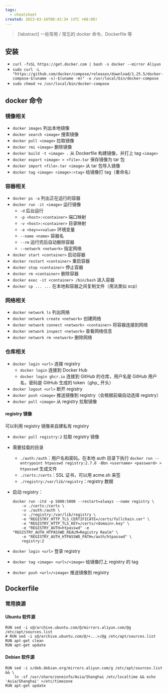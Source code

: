 ```yaml
---
tags:
  - cheatsheet
created: 2023-03-16T00:43:34 (UTC +08:00)
---
```


> [!abstract]
>  一些常用 / 常忘的 docker 命令、Dockerfile 等

## 安装

- `curl -fsSL https://get.docker.com | bash -s docker --mirror Aliyun`
- `sudo curl -L "https://github.com/docker/compose/releases/download/1.25.5/docker-compose-$(uname -s)-$(uname -m)" -o /usr/local/bin/docker-compose`
- `sudo chmod +x /usr/local/bin/docker-compose`

## docker 命令

### 镜像相关

- `docker images` 列出本地镜像
- `docker search <image>` 搜索镜像
- `docker pull <image>` 拉取镜像
- `docker rmi <image>` 删除镜像
- `docker build -t <image> .` 从 Dockerfile 构建镜像，并打上 tag `<image>`
- `docker export <image> > <file>.tar` 保存镜像为 tar 包
- `docker import <file>.tar <image>` 从 tar 包导入镜像
- `docker tag <image> <image>:<tag>` 给镜像打 tag（重命名）

### 容器相关

- `docker ps -a` 列出正在运行的容器
- `docker run -it <image>` 运行镜像
    - `-d` 后台运行
    - `-p <host>:<container>` 端口映射
    - `-v <host>:<container>` 目录映射
    - `-e <key>=<value>` 环境变量
    - `--name <name>` 容器名
    - `--rm` 运行完后自动删除容器
    - `--network <network>` 指定网络
- `docker start <container>` 启动容器
- `docker restart <container>` 重启容器
- `docker stop <container>` 停止容器
- `docker rm <container>` 删除容器
- `docker exec -it <container> /bin/bash` 进入容器
- `docker cp ... ...` 在本地和容器之间复制文件（用法类似 scp）

### 网络相关

- `docker network ls` 列出网络
- `docker network create <network>` 创建网络
- `docker network connect <network> <container>` 将容器连接到网络
- `docker network inspect <network>` 查看网络信息
- `docker network rm <network>` 删除网络

### 仓库相关

- `docker login <url>` 连接 registry
    - `docker login` 连接到 Docker Hub
    - `docker login ghcr.io` 连接到 GitHub 的仓库，用户名是 GitHub 用户名，密码是 GitHub 生成的 token（ghp\_ 开头）
- `docker logout <url>` 断开 registry
- `docker push <image>` 推送镜像到 registry（会根据前缀自动选择 registry）
- `docker pull <image>` 从 registry 拉取镜像

#### registry 镜像

可以利用 registry 镜像来自建私有 registry

-   `docker pull registry:2` 拉取 registry 镜像
-   需要挂载的目录
    -   `./auth:/auth`：用户名和密码。在本地 auth 目录下执行 `docker run --entrypoint htpasswd registry:2.7.0 -Bbn <username> <password> > htpasswd` 生成文件
    -   `./certs:/certs`：SSL 证书，可以用 acme.sh 来签
    -   `./registry:/var/lib/registry`：registry 数据
-   启动 registry：
    
    ```
    docker run -itd -p 5000:5000 --restart=always --name registry \
        -v ./certs:/certs \
        -v ./auth:/auth \
        -v ./registry:/var/lib/registry \
        -e "REGISTRY_HTTP_TLS_CERTIFICATE=/certs/fullchain.cer" \
        -e "REGISTRY_HTTP_TLS_KEY=/certs/<domain>.key" \
        -e "REGISTRY_AUTH=htpasswd" -e "REGISTRY_AUTH_HTPASSWD_REALM=Registry Realm" \
        -e "REGISTRY_AUTH_HTPASSWD_PATH=/auth/htpasswd" \
        registry:2
    
    ```
    
-   `docker login <url>` 登录 registry
-   `docker tag <image> <url>/<image>` 给镜像打上 registry 的 tag
-   `docker push <url>/<image>` 推送镜像到 registry

## Dockerfile

### 常用换源

#### Ubuntu 软件源

```
RUN sed -i s@/archive.ubuntu.com/@/mirrors.aliyun.com/@g /etc/apt/sources.list
# RUN sed -i s@/archive.ubuntu.com/@/<...>/@g /etc/apt/sources.list
RUN apt-get clean
RUN apt-get update

```

#### Debian 软件源

```
RUN sed -i s/deb.debian.org/mirrors.aliyun.com/g /etc/apt/sources.list && \
    ln -sf /usr/share/zoneinfo/Asia/Shanghai /etc/localtime && echo 'Asia/Shanghai' >/etc/timezone
RUN apt-get update

```